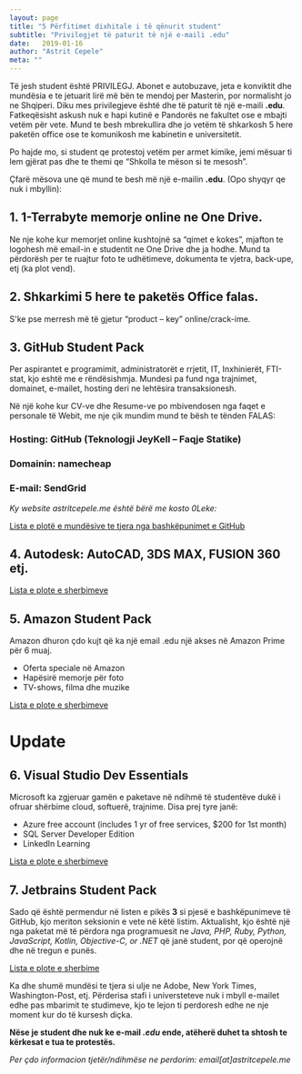 ```yaml
---
layout: page
title: "5 Përfitimet dixhitale i të qënurit student"
subtitle: "Privilegjet të paturit të një e-maili .edu"
date:   2019-01-16
author: "Astrit Cepele"
meta: ""
---
```

Të jesh student është PRIVILEGJ. Abonet e autobuzave, jeta e konviktit dhe mundësia e te jetuarit lirë më bën te mendoj per Masterin, por normalisht jo ne Shqiperi. 
Diku mes privilegjeve është dhe të paturit të një e-maili **.edu**. Fatkeqësisht askush nuk e hapi kutinë e Pandorës ne fakultet ose e mbajti vetëm për vete. Mund te besh mbrekullira dhe jo vetëm të shkarkosh 5 here paketën office ose te komunikosh me kabinetin e universitetit.

Po hajde mo, si student qe protestoj vetëm per armet kimike, jemi mësuar ti lem gjërat pas dhe te themi qe “Shkolla te mëson si te mesosh”. 

Çfarë mësova une që mund te besh më një e-mailin **.edu**. (Opo shyqyr qe nuk i mbyllin):

## 1. 1-Terrabyte memorje online ne One Drive. 

Ne nje kohe kur memorjet online kushtojnë sa “qimet e kokes”, mjafton te logohesh më email-in e studentit ne One Drive dhe ja hodhe.
Mund ta përdorësh per te ruajtur foto te udhëtimeve, dokumenta te vjetra, back-upe, etj (ka plot vend).

## 2. Shkarkimi 5 here te paketës Office falas.
S'ke pse merresh më të gjetur “product – key” online/crack-ime.

## 3. GitHub Student Pack
Per aspirantet e programimit, administratorët e rrjetit, IT, Inxhinierët, FTI-stat, kjo eshtë me e rëndësishmja. Mundesi pa fund nga trajnimet, domainet, e-mailet, hosting deri ne lehtësira transaksionesh.

Në një kohe kur CV-ve dhe Resume-ve po mbivendosen nga faqet e personale të Webit, me nje çik mundim mund te bësh te tënden FALAS:

### Hosting: GitHub (Teknologji JeyKell – Faqje Statike)
### Domainin: namecheap
### E-mail: SendGrid

*Ky website astritcepele.me është bërë me kosto 0Leke:*

[Lista e plotë e mundësive te tjera nga bashkëpunimet e GitHub](https://education.github.com/pack)

## 4. Autodesk: AutoCAD, 3DS MAX, FUSION 360 etj.

[Lista e plote e sherbimeve](https://www.autodesk.com/education/free-software/featured)

## 5. Amazon Student Pack
Amazon dhuron çdo kujt që ka një email .edu një akses në Amazon Prime për 6 muaj.
- Oferta speciale në Amazon
- Hapësirë memorje për foto
- TV-shows, filma dhe muzike

[Lista e plote e sherbimeve](https://www.amazon.com/amazonprime?_encoding=UTF8&primeCampaignId=studentWlpPrimeRedir&ref_=as_li_ss_tl&ref_=st_wlp_pr_redir&tag=techforus-20)

# Update

## 6. Visual Studio Dev Essentials

Microsoft ka zgjeruar gamën e paketave në ndihmë të studentëve dukë i ofruar shërbime cloud, softuerë, trajnime.
Disa prej tyre janë:
- Azure free account (includes 1 yr of free services, $200 for 1st month)
- SQL Server Developer Edition
- LinkedIn Learning

[Lista e plote e sherbimeve](https://visualstudio.microsoft.com/dev-essentials/)

## 7. Jetbrains Student Pack

Sado që është permendur në listen e pikës **3** si pjesë e bashkëpunimeve të GitHub, kjo meriton seksionin e vete në këtë listim. Aktualisht, kjo është një nga paketat më të përdora nga programuesit ne *Java, PHP, Ruby, Python, JavaScript, Kotlin, Objective-C, or .NET* që janë student, por që operojnë dhe në tregun e punës.


[Lista e plote e sherbime](https://www.jetbrains.com/student/)

Ka dhe shumë mundësi te tjera si ulje ne Adobe, New York Times, Washington-Post, etj. Përderisa stafi i universteteve nuk i mbyll e-mailet edhe pas mbarimit te studimeve, kjo te lejon ti perdoresh edhe ne nje moment kur do të kursesh diçka. 

**Nëse je student dhe nuk ke e-mail *.edu* ende, atëherë duhet ta shtosh te kërkesat e tua te protestës.**

*Per çdo informacion tjetër/ndihmëse ne perdorim: email[at]astritcepele.me*
